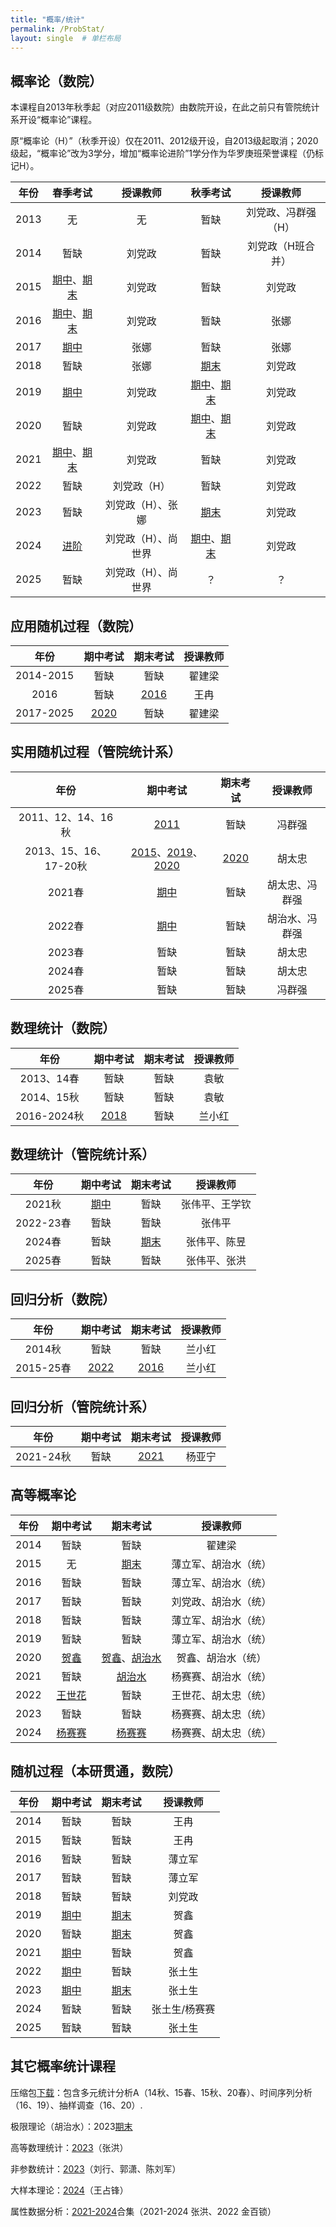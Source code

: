 ```yaml
---
title: "概率/统计"
permalink: /ProbStat/
layout: single  # 单栏布局
---
```


## 概率论（数院）

本课程自2013年秋季起（对应2011级数院）由数院开设，在此之前只有管院统计系开设“概率论”课程。

原“概率论（H）”（秋季开设）仅在2011、2012级开设，自2013级起取消；2020级起，“概率论”改为3学分，增加“概率论进阶”1学分作为华罗庚班荣誉课程（仍标记H）。

|年份|春季考试|授课教师|秋季考试|授课教师|
|:----:|:------------:|:----------------:|:------------:|:----------------:|
|2013| 无 | 无 | 暂缺 | 刘党政、冯群强（H） |
|2014| 暂缺 | 刘党政 | 暂缺 | 刘党政（H班合并） |
|2015| [期中](../USTC/2015Sprobmid.pdf)、[期末](../USTC/2015Sprobfinal.pdf) | 刘党政 | 暂缺 | 刘党政 |
|2016| [期中](../USTC/2016Sprobmid.pdf)、[期末](../USTC/2016Sprobfinal.pdf) | 刘党政 | 暂缺 | 张娜 |
|2017| [期中](../USTC/2017Sprobmid.pdf) | 张娜 | 暂缺 | 张娜 |
|2018| 暂缺 | 张娜 | [期末](../USTC/2018Fprobfinal.pdf) | 刘党政 |
|2019| [期中](../USTC/2019Sprobmid.pdf) | 刘党政 | [期中](../USTC/2019Fprobmid.pdf)、[期末](../USTC/2019Fprobfinal.pdf) | 刘党政 |
|2020| 暂缺 | 刘党政 | [期中](../USTC/2020Fprobmid.pdf)、[期末](../USTC/2020Fprobfinal.pdf) | 刘党政 |
|2021| [期中](../USTC/2021Sprobmid.pdf)、[期末](../USTC/2021Sprobfinal.pdf) | 刘党政 | 暂缺 | 刘党政 |
|2022| 暂缺 | 刘党政（H） | 暂缺 | 刘党政 |
|2023| 暂缺 | 刘党政（H）、张娜 | [期末](../USTC/2023Fprobfinal.pdf) | 刘党政 |
|2024| [进阶](../USTC/2024SprobHfinal.pdf) | 刘党政（H）、尚世界 | [期中](../USTC/2024Fprobmid.pdf)、[期末](../USTC/2024Fprobfinal.pdf) | 刘党政 |
|2025| 暂缺 | 刘党政（H）、尚世界 | ？ | ？|


## 应用随机过程（数院）

|年份|期中考试|期末考试|授课教师|
|:----:|:------------:|:------------:|:------------:|
|2014-2015| 暂缺 | 暂缺 | 翟建梁 |
|2016| 暂缺 | [2016](../USTC/2016appliedstochfinal.pdf) | 王冉 |
|2017-2025| [2020](../USTC/2020appliedstochmid.pdf) | 暂缺 | 翟建梁 |

## 实用随机过程（管院统计系）

|年份|期中考试|期末考试|授课教师|
|:----:|:------------:|:------------:|:------------:|
|2011、12、14、16秋| [2011](../USTC/2011Fstochmid.pdf)| 暂缺 | 冯群强 |
|2013、15、16、17-20秋| [2015](../USTC/2015Fstochmid.pdf)、[2019](../USTC/2019Fstoch.pdf)、[2020](../USTC/2020Fstochmid.pdf) | [2020](../USTC/2020Fstochfinal.pdf)  | 胡太忠 |
|2021春| [期中](../USTC/2021Sstochmid.pdf) | 暂缺 | 胡太忠、冯群强 |
|2022春| [期中](../USTC/2022Sstochmid.pdf) | 暂缺 | 胡治水、冯群强 |
|2023春| 暂缺 | 暂缺 | 胡太忠 |
|2024春| 暂缺 | 暂缺 | 胡太忠 |
|2025春| 暂缺 | 暂缺 | 冯群强 |

## 数理统计（数院）

|年份|期中考试|期末考试|授课教师|
|:----:|:------------:|:------------:|:------------:|
|2013、14春| 暂缺 | 暂缺 | 袁敏 |
|2014、15秋| 暂缺 | 暂缺 | 袁敏 |
|2016-2024秋| [2018](../USTC/2018Mstatmid.pdf) | 暂缺 | 兰小红 |

## 数理统计（管院统计系）

|年份|期中考试|期末考试|授课教师|
|:----:|:------------:|:------------:|:------------:|
|2021秋| [期中](../USTC/2021Sstatmid.pdf) | 暂缺 | 张伟平、王学钦 |
|2022-23春| 暂缺 | 暂缺 | 张伟平 |
|2024春| 暂缺 | [期末](../USTC/2024Sstatfinal.pdf) | 张伟平、陈昱 |
|2025春| 暂缺 | 暂缺 | 张伟平、张洪 |

## 回归分析（数院）

|年份|期中考试|期末考试|授课教师|
|:----:|:------------:|:------------:|:------------:|
|2014秋| 暂缺 | 暂缺 | 兰小红 |
|2015-25春| [2022](../USTC/2022Sregressionmid.pdf) | [2016](../USTC/2016Wregression.pdf) | 兰小红 |

## 回归分析（管院统计系）

|年份|期中考试|期末考试|授课教师|
|:----:|:------------:|:------------:|:------------:|
|2021-24秋| 暂缺 | [2021](../USTC/2021Sregressionfinal.pdf) | 杨亚宁 |


## 高等概率论

|年份|期中考试|期末考试|授课教师|
|:----:|:------------:|:------------:|:------------:|
|2014| 暂缺 | 暂缺 | 翟建梁 |
|2015| 无 | [期末](../USTC/2015advprobfinal.pdf) | 薄立军、胡治水（统） |
|2016| 暂缺 | 暂缺 | 薄立军、胡治水（统） |
|2017| 暂缺 | 暂缺 | 刘党政、胡治水（统） |
|2018| 暂缺 | 暂缺 | 薄立军、胡治水（统） |
|2019| 暂缺 | 暂缺 | 薄立军、胡治水（统） |
|2020| [贺鑫](../USTC/2020advprobmid.pdf) | [贺鑫](../USTC/2020advprobfinal.pdf)、[胡治水](../USTC/2020advprobfinal17.pdf) | 贺鑫、胡治水（统） |
|2021| 暂缺 | [胡治水](../USTC/2021advprobfinal17.pdf) | 杨赛赛、胡治水（统） |
|2022| [王世花](../USTC/2022advprobmid.pdf) | 暂缺 | 王世花、胡太忠（统） |
|2023| 暂缺 | 暂缺 | 杨赛赛、胡太忠（统） |
|2024| [杨赛赛](../USTC/2024advprobmid.pdf) | [杨赛赛](../USTC/2024advprobfinal.pdf) | 杨赛赛、胡太忠（统） |


## 随机过程（本研贯通，数院）

|年份|期中考试|期末考试|授课教师|
|:----:|:------------:|:------------:|:------------:|
|2014| 暂缺 | 暂缺 | 王冉 |
|2015| 暂缺 | 暂缺 | 王冉 |
|2016| 暂缺 | 暂缺 | 薄立军 |
|2017| 暂缺 | 暂缺 | 薄立军 |
|2018| 暂缺 | 暂缺 | 刘党政 |
|2019| [期中](../USTC/2019Stochmid.pdf) | [期末](../USTC/2019Stochfinal.pdf) | 贺鑫 |
|2020| 暂缺 | [期末](../USTC/2020Stochfinal.pdf) | 贺鑫 |
|2021| [期中](../USTC/2021Stochmid.pdf) | 暂缺 | 贺鑫 |
|2022| [期中](../USTC/2022Stochmid.pdf) | 暂缺 | 张土生 |
|2023| [期中](../USTC/2023Stochmid.pdf) | [期末](../USTC/2023Stochfinal.pdf) | 张土生 |
|2024| 暂缺 | 暂缺 | 张土生/杨赛赛 |
|2025| 暂缺 | 暂缺 | 张土生 |

## 其它概率统计课程

压缩包[下载](../USTC/statistics.zip)：包含多元统计分析A（14秋、15春、15秋、20春）、时间序列分析（16、19）、抽样调查（16、20）.

极限理论（胡治水）：2023[期末](../USTC/2023problimitfinal.pdf)

高等数理统计：[2023](../USTC/2023advstatfinal.pdf)（张洪）

非参数统计：[2023](../USTC/2023nonparastatfinal.pdf)（刘行、郭潇、陈刘军）

大样本理论：[2024](../USTC/2024largsample.pdf)（王占锋）

属性数据分析：[2021-2024](../USTC/2021-2024CDAfinal.pdf)合集（2021-2024 张洪、2022 金百锁）



